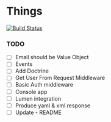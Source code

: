 # Things

[![Build Status][ico-travis]][link-travis]

### TODO

- [ ] Email should be Value Object
- [ ] Events
- [ ] Add Doctrine
- [ ] Get User From Request Middleware
- [ ] Basic Auth middleware
- [ ] Console app
- [ ] Lumen integration
- [ ] Produce yaml & xml response
- [ ] Update - README

[ico-travis]: https://img.shields.io/travis/jworksuk/things/master.svg?style=flat-square
[link-travis]: https://travis-ci.org/jworksuk/things
